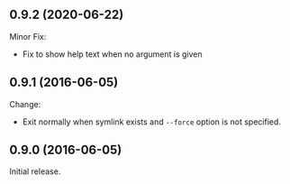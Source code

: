 ## 0.9.2 (2020-06-22)

Minor Fix:

- Fix to show help text when no argument is given

## 0.9.1 (2016-06-05)

Change:

- Exit normally when symlink exists and `--force` option is not specified.

## 0.9.0 (2016-06-05)

Initial release.
